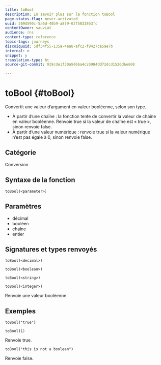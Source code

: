 ```yaml
---
title: toBool
description: En savoir plus sur la fonction toBool
page-status-flag: never-activated
uuid: 269d590c-5a6d-40b9-a879-02f5033863fc
contentOwner: sauviat
audience: rns
content-type: reference
topic-tags: journeys
discoiquuid: 5df34f55-135a-4ea8-afc2-f9427ce5ae7b
internal: n
snippet: y
translation-type: ht
source-git-commit: 939cde1f30a946ba4c20984dd72dcd1526d6e608

---
```



# toBool {#toBool}

Convertit une valeur d’argument en valeur booléenne, selon son type.

* À partir d’une chaîne : la fonction tente de convertir la valeur de chaîne en valeur booléenne. Renvoie true si la valeur de chaîne est « true », sinon renvoie false.
* À partir d’une valeur numérique : renvoie true si la valeur numérique n’est pas égale à 0, sinon renvoie false.

## Catégorie

Conversion

## Syntaxe de la fonction

`toBool(<parameter>)`

## Paramètres

* décimal
* booléen
* chaîne
* entier

## Signatures et types renvoyés

`toBool(<decimal>)`

`toBool(<boolean>)`

`toBool(<string>)`

`toBool(<integer>)`

Renvoie une valeur booléenne.

## Exemples

`toBool("true")`

`toBool(1)`

Renvoie true.

`toBool("this is not a boolean")`

Renvoie false.
